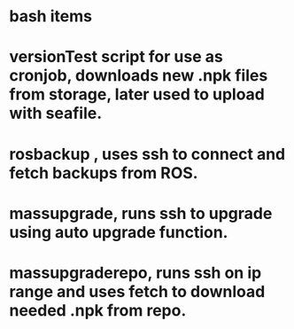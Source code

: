 # bash items
# versionTest script for use as cronjob, downloads new .npk files from storage, later used to upload with seafile. 
# rosbackup , uses ssh to connect and fetch backups from ROS.
# massupgrade, runs ssh to upgrade using auto upgrade function.
# massupgraderepo, runs ssh on ip range and uses fetch to download needed .npk from repo.